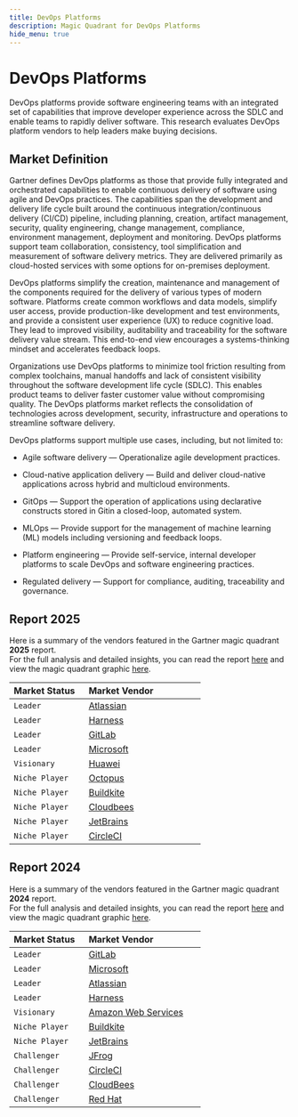 ```yaml
---
title: DevOps Platforms
description: Magic Quadrant for DevOps Platforms
hide_menu: true
---
```


# DevOps Platforms

DevOps platforms provide software engineering teams with an integrated set of capabilities that improve developer experience across the SDLC and enable teams to rapidly deliver software. This research evaluates DevOps platform vendors to help leaders make buying decisions.

## Market Definition

Gartner defines DevOps platforms as those that provide fully integrated and orchestrated capabilities to enable continuous delivery of software using agile and DevOps practices. The capabilities span the development and delivery life cycle built around the continuous integration/continuous delivery (CI/CD) pipeline, including planning, creation, artifact management, security, quality engineering, change management, compliance, environment management, deployment and monitoring. DevOps platforms support team collaboration, consistency, tool simplification and measurement of software delivery metrics. They are delivered primarily as cloud-hosted services with some options for on-premises deployment.

DevOps platforms simplify the creation, maintenance and management of the components required for the delivery of various types of modern software. Platforms create common workflows and data models, simplify user access, provide production-like development and test environments, and provide a consistent user experience (UX) to reduce cognitive load. They lead to improved visibility, auditability and traceability for the software delivery value stream. This end-to-end view encourages a systems-thinking mindset and accelerates feedback loops.

Organizations use DevOps platforms to minimize tool friction resulting from complex toolchains, manual handoffs and lack of consistent visibility throughout the software development life cycle (SDLC). This enables product teams to deliver faster customer value without compromising quality. The DevOps platforms market reflects the consolidation of technologies across development, security, infrastructure and operations to streamline software delivery.

DevOps platforms support multiple use cases, including, but not limited to:

- Agile software delivery — Operationalize agile development practices.

- Cloud-native application delivery — Build and deliver cloud-native applications across hybrid and multicloud environments.

- GitOps — Support the operation of applications using declarative constructs stored in Gitin a closed-loop, automated system.

- MLOps — Provide support for the management of machine learning (ML) models including versioning and feedback loops.

- Platform engineering — Provide self-service, internal developer platforms to scale DevOps and software engineering practices.

- Regulated delivery — Support for compliance, auditing, traceability and governance.

## Report 2025

Here is a summary of the vendors featured in the Gartner magic quadrant **2025** report. <br/>For the full analysis and detailed insights, you can read the report
<a href="/docs/2025/devops-platforms.pdf" target="_blank" rel="noopener noreferrer">here</a>
and view the magic quadrant graphic
<a href="/docs/2025/devops-platforms.png" target="_blank" rel="noopener noreferrer">here</a>.

| Market Status   | Market Vendor                      |
| --------------- | ---------------------------------- |
| `Leader`        | [Atlassian](/vendors/atlassian.md) |
| `Leader`        | [Harness](/vendors/harness.md)     |
| `Leader`        | [GitLab](/vendors/gitlab.md)       |
| `Leader`        | [Microsoft](/vendors/microsoft.md) |
| `Visionary`     | [Huawei](/vendors/huawei.md)       |
| `Niche Player`  | [Octopus](/vendors/octopus.md)     |
| `Niche Player`  | [Buildkite](/vendors/buildkite.md) |
| `Niche Player`  | [Cloudbees](/vendors/cloudbees.md) |
| `Niche Player`  | [JetBrains](/vendors/jetbrains.md) |
| `Niche Player`  | [CircleCI](/vendors/circleci.md)   |

## Report 2024

Here is a summary of the vendors featured in the Gartner magic quadrant **2024** report. <br/>For the full analysis and detailed insights, you can read the report
<a href="/docs/2024/devops-platforms.pdf" target="_blank" rel="noopener noreferrer">here</a>
and view the magic quadrant graphic
<a href="/docs/2024/devops-platforms.png" target="_blank" rel="noopener noreferrer">here</a>.

| Market Status   | Market Vendor                                          |
| --------------- | ------------------------------------------------------ |
| `Leader`        | [GitLab](/vendors/gitlab.md)                           |
| `Leader`        | [Microsoft](/vendors/microsoft.md)                     |
| `Leader`        | [Atlassian](/vendors/atlassian.md)                     |
| `Leader`        | [Harness](/vendors/harness.md)                         |
| `Visionary`     | [Amazon Web Services](/vendors/amazon-web-services.md) |
| `Niche Player`  | [Buildkite](/vendors/buildkite.md)                     |
| `Niche Player`  | [JetBrains](/vendors/jetbrains.md)                     |
| `Challenger`    | [JFrog](/vendors/jfrog.md)                             |
| `Challenger`    | [CircleCI](/vendors/circleci.md)                       |
| `Challenger`    | [CloudBees](/vendors/cloudbees.md)                     |
| `Challenger`    | [Red Hat](/vendors/red-hat.md)                         |
